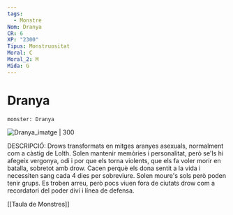 ```yaml
---
tags:
  - Monstre
Nom: Dranya
CR: 6
XP: "2300"
Tipus: Monstruositat
Moral: C
Moral_2: M
Mida: G
---
```

# Dranya

```statblock
monster: Dranya
```

![Dranya_imatge | 300](https://www.dndbeyond.com/avatars/thumbnails/30782/751/1000/1000/638061974723624008.png)

DESCRIPCIÓ: 
Drows transformats en mitges aranyes asexuals, normalment com a càstig de Lolth. Solen mantenir memòries i personalitat, però se'ls hi afegeix vergonya, odi i por que els torna violents, que els fa voler morir en batalla, sobretot amb drow. Cacen perquè els dona sentit a la vida i necessiten sang cada 4 dies per sobreviure. Solen moure's sols però poden tenir grups. Es troben arreu, però pocs viuen fora de ciutats drow com a recordatori del poder diví i línea de defensa.

[[Taula de Monstres]]

